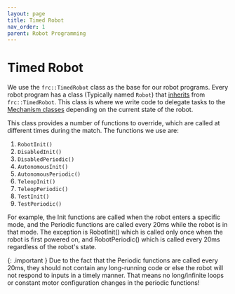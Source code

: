 ```yaml
---
layout: page
title: Timed Robot
nav_order: 1
parent: Robot Programming
---
```


# Timed Robot

We use the `frc::TimedRobot` class as the base for our robot programs. Every robot program has a class (Typically named `Robot`) that [inherits](/cpp_stuff/classes/#class-inheritance) from `frc::TimedRobot`. This class is where we write code to delegate tasks to the [Mechanism classes](/robot_programming/mechanisms/) depending on the current state of the robot.

This class provides a number of functions to override, which are called at different times during the match. The functions we use are:

  1. `RobotInit()`
  2. `DisabledInit()`
  3. `DisabledPeriodic()`
  4. `AutonomousInit()`
  5. `AutonomousPeriodic()`
  6. `TeleopInit()`
  7. `TeleopPeriodic()`
  8. `TestInit()`
  9. `TestPeriodic()`

For example, the Init functions are called when the robot enters a specific mode, and the Periodic functions are called every 20ms while the robot is in that mode. The exception is RobotInit() which is called only once when the robot is first powered on, and RobotPeriodic() which is called every 20ms regardless of the robot's state.

{: .important }
Due to the fact that the Periodic functions are called every 20ms, they should not contain any long-running code or else the robot will not respond to inputs in a timely manner. That means no long/infinite loops or constant motor configuration changes in the periodic functions!